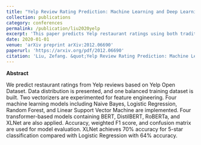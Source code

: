 ```yaml
---
title: "Yelp Review Rating Prediction: Machine Learning and Deep Learning Models"
collection: publications
category: conferences
permalink: /publication/liu2020yelp
excerpt: 'This paper predicts Yelp restaurant ratings using both traditional machine learning models and transformer-based models.'
date: 2020-01-01
venue: 'arXiv preprint arXiv:2012.06690'
paperurl: 'https://arxiv.org/pdf/2012.06690'
citation: 'Liu, Zefang. &quot;Yelp Review Rating Prediction: Machine Learning and Deep Learning Models.&quot; <i>arXiv preprint arXiv:2012.06690</i> (2020).'
---
```


**Abstract**

We predict restaurant ratings from Yelp reviews based on Yelp Open Dataset. Data distribution is presented, and one balanced training dataset is built. Two vectorizers are experimented for feature engineering. Four machine learning models including Naive Bayes, Logistic Regression, Random Forest, and Linear Support Vector Machine are implemented. Four transformer-based models containing BERT, DistilBERT, RoBERTa, and XLNet are also applied. Accuracy, weighted F1 score, and confusion matrix are used for model evaluation. XLNet achieves 70% accuracy for 5-star classification compared with Logistic Regression with 64% accuracy.
